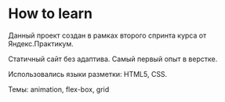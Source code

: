 #  How to learn

Данный проект создан в рамках второго спринта курса от Яндекс.Практикум.

Статичный сайт без адаптива. Самый первый опыт в верстке.

Использовались языки разметки: HTML5, CSS. 

Темы: animation, flex-box, grid
